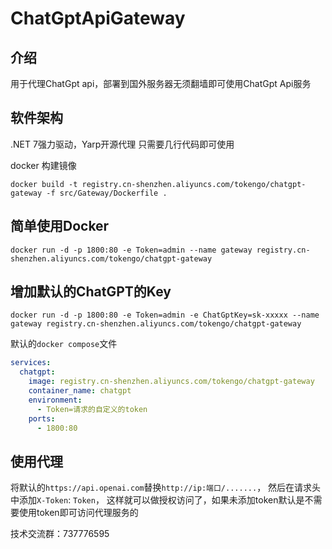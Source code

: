 # ChatGptApiGateway

## 介绍
用于代理ChatGpt api，部署到国外服务器无须翻墙即可使用ChatGpt Api服务

## 软件架构
.NET 7强力驱动，Yarp开源代理
只需要几行代码即可使用

docker 构建镜像

```shell
docker build -t registry.cn-shenzhen.aliyuncs.com/tokengo/chatgpt-gateway -f src/Gateway/Dockerfile .
```

## 简单使用Docker

```shell
docker run -d -p 1800:80 -e Token=admin --name gateway registry.cn-shenzhen.aliyuncs.com/tokengo/chatgpt-gateway
```

## 增加默认的ChatGPT的Key

```shell
docker run -d -p 1800:80 -e Token=admin -e ChatGptKey=sk-xxxxx --name gateway registry.cn-shenzhen.aliyuncs.com/tokengo/chatgpt-gateway
```

默认的`docker compose`文件

```yaml
services:
  chatgpt:
    image: registry.cn-shenzhen.aliyuncs.com/tokengo/chatgpt-gateway
    container_name: chatgpt
    environment:
      - Token=请求的自定义的token
    ports:
      - 1800:80

```


## 使用代理

将默认的`https://api.openai.com`替换`http://ip:端口/.......`，
然后在请求头中添加`X-Token`: `Token`，
这样就可以做授权访问了，如果未添加token默认是不需要使用token即可访问代理服务的

技术交流群：737776595
